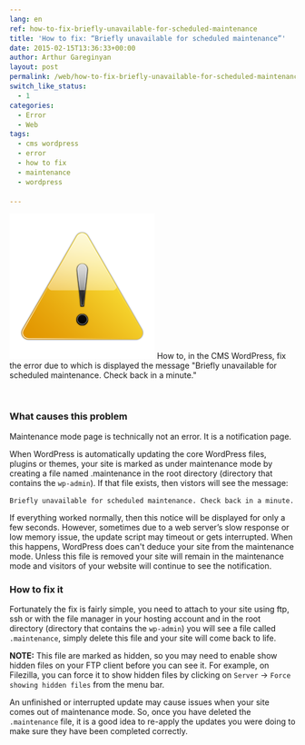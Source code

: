 ```yaml
---
lang: en
ref: how-to-fix-briefly-unavailable-for-scheduled-maintenance
title: 'How to fix: “Briefly unavailable for scheduled maintenance”'
date: 2015-02-15T13:36:33+00:00
author: Arthur Gareginyan
layout: post
permalink: /web/how-to-fix-briefly-unavailable-for-scheduled-maintenance.html
switch_like_status:
  - 1
categories:
  - Error
  - Web
tags:
  - cms wordpress
  - error
  - how to fix
  - maintenance
  - wordpress

---
```


![thumb](/images/thumbnail/error.png)
How to, in the CMS WordPress, fix the error due to which is displayed the message "Briefly unavailable for scheduled maintenance. Check back in a minute."

<br>

### What causes this problem

Maintenance mode page is technically not an error. It is a notification page.

When WordPress is automatically updating the core WordPress files, plugins or themes, your site is marked as under maintenance mode by creating a file named .maintenance in the root directory (directory that contains the `wp-admin`). If that file exists, then vistors will see the message: 

	Briefly unavailable for scheduled maintenance. Check back in a minute.

If everything worked normally, then this notice will be displayed for only a few seconds. However, sometimes due to a web server’s slow response or low memory issue, the update script may timeout or gets interrupted. When this happens, WordPress does can't deduce your site from the maintenance mode. Unless this file is removed your site will remain in the maintenance mode and visitors of your website will continue to see the notification.


### How to fix it

Fortunately the fix is fairly simple, you need to attach to your site using ftp, ssh or with the file manager in your hosting account and in the root directory (directory that contains the `wp-admin`) you will see a file called `.maintenance`, simply delete this file and your site will come back to life.

**NOTE:** This file are marked as hidden, so you may need to enable show hidden files on your FTP client before you can see it. For example, on Filezilla, you can force it to show hidden files by clicking on `Server` -&gt; `Force showing hidden files` from the menu bar.

An unfinished or interrupted update may cause issues when your site comes out of maintenance mode. So, once you have deleted the `.maintenance` file, it is a good idea to re-apply the updates you were doing to make sure they have been completed correctly.
